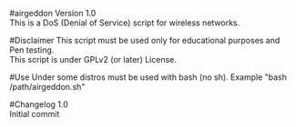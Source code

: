 #airgeddon
Version 1.0<br>
This is a DoS (Denial of Service) script for wireless networks.<br>

#Disclaimer
This script must be used only for educational purposes and Pen testing.<br>
This script is under GPLv2 (or later) License.<br>

#Use
Under some distros must be used with bash (no sh). Example "bash /path/airgeddon.sh"<br>

#Changelog
1.0<br>
Initial commit<br>
<br>
